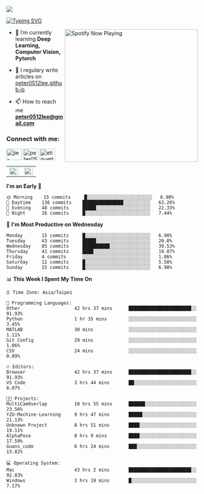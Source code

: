 ![](https://komarev.com/ghpvc/?username=peter0512lee&color=ff69b4)

[![Typing SVG](https://readme-typing-svg.herokuapp.com?color=F742BA&size=22&lines=Hi!+I'm+JYL)](https://git.io/typing-svg)

[<img src="https://spotify-now-playing.peter0512lee.vercel.app/api/spotify-playing" alt="Spotify Now Playing" width="350" align="right" />](https://open.spotify.com/user/21iyoswqgnkoe7peuesmqnhgy)

- 🌱 I’m currently learning **Deep Learning, Computer Vision, Pytorch**

- 📝 I regulary write articles on [peter0512lee.github.io](https://peter0512lee.github.io/)

- 📫 How to reach me **peter0512lee@gmail.com**

<h3 align="left">Connect with me:</h3>
<p align="left">
<a href="https://linkedin.com/in/jie-ying-li-b43a1416b" target="blank"><img align="center" src="https://cdn.jsdelivr.net/npm/simple-icons@3.0.1/icons/linkedin.svg" alt="jie-ying-li-b43a1416b" height="30" width="40" /></a>
<a href="https://fb.com/peter0512lee" target="blank"><img align="center" src="https://cdn.jsdelivr.net/npm/simple-icons@3.0.1/icons/facebook.svg" alt="peter0512lee" height="30" width="40" /></a>
<a href="https://instagram.com/etiquette_ying" target="blank"><img align="center" src="https://cdn.jsdelivr.net/npm/simple-icons@3.0.1/icons/instagram.svg" alt="etiquette_ying" height="30" width="40" /></a>
</p>

<table><tr><td valign="top" width="50%">

<img src="https://github-readme-stats.vercel.app/api?username=peter0512lee&hide_border=true&show_icons=true&locale=en" align="left" style="width: 100%" />

</td><td valign="top" width="50%">

<img src="https://github-readme-stats.vercel.app/api/top-langs?username=peter0512lee&hide_border=true&show_icons=true&locale=en&layout=compact" align="left" style="width: 100%" />

</td></tr></table>  

<!--START_SECTION:waka-->
**I'm an Early 🐤** 

```text
🌞 Morning    15 commits     █░░░░░░░░░░░░░░░░░░░░░░░░   6.98% 
🌆 Daytime    136 commits    ███████████████░░░░░░░░░░   63.26% 
🌃 Evening    48 commits     █████░░░░░░░░░░░░░░░░░░░░   22.33% 
🌙 Night      16 commits     █░░░░░░░░░░░░░░░░░░░░░░░░   7.44%

```
📅 **I'm Most Productive on Wednesday** 

```text
Monday       15 commits     █░░░░░░░░░░░░░░░░░░░░░░░░   6.98% 
Tuesday      43 commits     █████░░░░░░░░░░░░░░░░░░░░   20.0% 
Wednesday    85 commits     ██████████░░░░░░░░░░░░░░░   39.53% 
Thursday     41 commits     ████░░░░░░░░░░░░░░░░░░░░░   19.07% 
Friday       4 commits      ░░░░░░░░░░░░░░░░░░░░░░░░░   1.86% 
Saturday     12 commits     █░░░░░░░░░░░░░░░░░░░░░░░░   5.58% 
Sunday       15 commits     █░░░░░░░░░░░░░░░░░░░░░░░░   6.98%

```


📊 **This Week I Spent My Time On** 

```text
⌚︎ Time Zone: Asia/Taipei

💬 Programming Languages: 
Other                    42 hrs 37 mins      ███████████████████████░░   91.93% 
Python                   1 hr 35 mins        ░░░░░░░░░░░░░░░░░░░░░░░░░   3.45% 
MATLAB                   30 mins             ░░░░░░░░░░░░░░░░░░░░░░░░░   1.11% 
Git Config               29 mins             ░░░░░░░░░░░░░░░░░░░░░░░░░   1.06% 
CSV                      24 mins             ░░░░░░░░░░░░░░░░░░░░░░░░░   0.89%

🔥 Editors: 
Browser                  42 hrs 37 mins      ███████████████████████░░   91.93% 
VS Code                  3 hrs 44 mins       ██░░░░░░░░░░░░░░░░░░░░░░░   8.07%

🐱‍💻 Projects: 
MultiCamOverlap          10 hrs 55 mins      ██████░░░░░░░░░░░░░░░░░░░   23.56% 
YZU-Machine-Learning     9 hrs 47 mins       █████░░░░░░░░░░░░░░░░░░░░   21.13% 
Unknown Project          8 hrs 51 mins       ████░░░░░░░░░░░░░░░░░░░░░   19.11% 
AlphaPose                8 hrs 9 mins        ████░░░░░░░░░░░░░░░░░░░░░   17.59% 
Guans_code               6 hrs 24 mins       ███░░░░░░░░░░░░░░░░░░░░░░   13.82%

💻 Operating System: 
Mac                      43 hrs 2 mins       ███████████████████████░░   92.83% 
Windows                  3 hrs 19 mins       █░░░░░░░░░░░░░░░░░░░░░░░░   7.17%

```


<!--END_SECTION:waka-->


<!--
**peter0512lee/peter0512lee** is a ✨ _special_ ✨ repository because its `README.md` (this file) appears on your GitHub profile.

